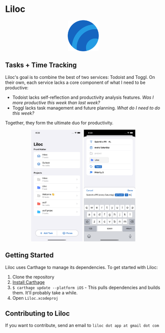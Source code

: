 # Liloc
<p align="center"><img src="README.assets/AppIcon.png" alt="AppIcon" height="100" width="100" /></p>

## Tasks + Time Tracking

Liloc's goal is to combine the best of two services: Todoist and Toggl. On their own, each service lacks a core component of what I need to be productive:
* Todoist lacks self-reflection and productivity analysis features. *Was I more productive this week than last week?*
* Toggl lacks task management and future planning. *What do I need to do this week?*

Together, they form the ultimate duo for productivity.

<p align="center">
<img src="README.assets/overview.png" alt="overview" width="33%" />
<img src="README.assets/addtask.png" alt="addtask" width="33%" />
</p>


## Getting Started

Liloc uses Carthage to manage its dependencies. To get started with Liloc:

1. Clone the repository
2. [Install Carthage](https://github.com/Carthage/Carthage#installing-carthage)
3. `$ carthage update --platform iOS` - This pulls dependencies and builds them. It'll probably take a while.
4. Open `Liloc.xcodeproj`

## Contributing to Liloc

If you want to contribute, send an email to `liloc dot app at gmail dot com`
